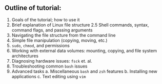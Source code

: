 Outline of tutorial:
--------------------
1. Goals of the tutorial; how to use it
2. Brief explanation of Linux file structure
2.5 Shell commands, syntax, command flags, and passing arguments
3. Navigating the file structure from the command line
4. Simple file manipulation (copying, moving, etc.)
5. `sudo`, `chmod`, and permissions
6. Working with external data volumes: mounting, copying, and file system architectures
7. Diagnosing hardware issues: `fsck` et. al.
8. Troubleshooting common `bash` issues
9. Advanced tasks
    a. Miscellaneous `bash` and `zsh` features
    b. Installing new applications
    c. Text editing using `vim`